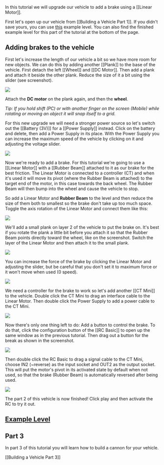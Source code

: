 In this tutorial we will upgrade our vehicle to add a brake using a [[Linear Motor]].

First let's open up our vehicle from [[Building a Vehicle Part 1]]. If you didn't save yours, you can use [this](https://archive.principia-web.se/level/5356) example level. You can also find the finished example level for this part of the tutorial at the bottom of the page.

## Adding brakes to the vehicle
First let's increase the length of our vehicle a bit so we have more room for new objects. We can do this by adding another [[Plank]] to the base of the vehicle. First detach the left [[Wheel]] and [[DC Motor]]. Then add a plank and attach it beside the other plank. Reduce the size of it a bit using the slider (see screenshot).

![](/wiki/images/imgur/JCmSCBF.webp)

Attach the **DC motor** on the plank again, and then the **wheel**.

*Tip: If you hold shift (PC) or with another finger on the screen (Mobile) while rotating or moving an object it will snap itself to a grid.*

For this new upgrade we will need a stronger power source so let's switch out the [[Battery (3V)]] for a [[Power Supply]] instead. Click on the battery and delete, then add a Power Supply in its place. With the Power Supply you can increase the maximum speed of the vehicle by clicking on it and adjusting the voltage slider.

![](/wiki/images/imgur/4UjwSp9.webp)

Now we're ready to add a brake. For this tutorial we're going to use a [[Linear Motor]] with a [[Rubber Beam]] attached to it as our brake for the best friction. The Linear Motor is connected to a controller (CT) and when it's used it will move its pivot (where the Rubber Beam is attached) to the target end of the motor, in this case towards the back wheel. The Rubber Beam will then bump into the wheel and cause the vehicle to stop.

So add a Linear Motor and **Rubber Beam** to the level and then reduce the size of them both to smallest so the brake don't take up too much space. Toggle the axis rotation of the Linear Motor and connect them like this:

![](/wiki/images/imgur/trJmFrL.webp)

We'll add a small plank on layer 2 of the vehicle to put the brake on. It's best if you rotate the plank a little bit before you attach it so that the Rubber Beam points directly toward the wheel, like on the screenshot. Switch the layer of the Linear Motor and then attach it to the small plank.

![](/wiki/images/imgur/GNEku6n.webp)

You can increase the force of the brake by clicking the Linear Motor and adjusting the slider, but be careful that you don't set it to maximum force or it won't move when used (0 speed).

![](/wiki/images/imgur/YYUMVQU.webp)

We need a controller for the brake to work so let's add another [[CT Mini]] to the vehicle. Double click the CT Mini to drag an interface cable to the Linear Motor. Then double click the Power Supply to add a power cable to the CT Mini.

![](/wiki/images/imgur/59Q31uh.webp)

Now there's only one thing left to do: Add a button to control the brake. To do that, click the configuration button of the [[RC Basic]] to open up the same window as in the previous tutorial. Then drag out a button for the break as shown in the screenshot.

![](/wiki/images/imgur/gsxsNvU.webp)

Then double click the RC Basic to drag a signal cable to the CT Mini, choose IN2 (~reverse) as the input socket and OUT2 as the output socket. This will put the motor's pivot in its activated state by default when not used, so that the brake (Rubber Beam) is automatically reversed after being used.

![](/wiki/images/imgur/QyUz784.webp)

The part 2 of this vehicle is now finished! Click play and then activate the RC to try it out.

## [Example Level](https://archive.principia-web.se/level/5383)

## Part 3
In part 3 of this tutorial you will learn how to build a cannon for your vehicle.

[[Building a Vehicle Part 3]]
